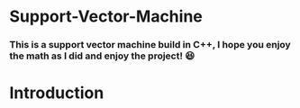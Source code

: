 # **Support-Vector-Machine**
### This is a support vector machine build in C++, I hope you enjoy the math as I did and enjoy the project! 	:laughing:



# Introduction
